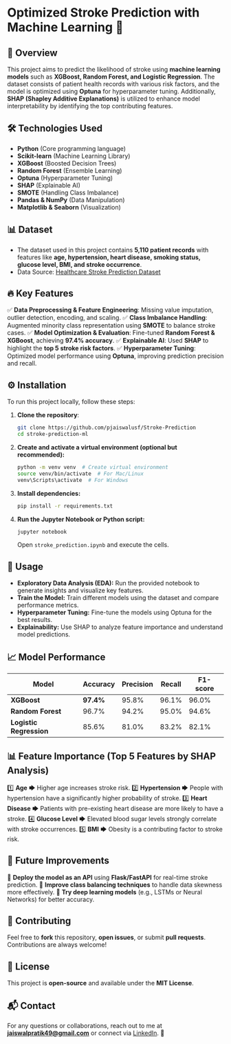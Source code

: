# Optimized Stroke Prediction with Machine Learning 🚀

## 📌 Overview
This project aims to predict the likelihood of stroke using **machine learning models** such as **XGBoost, Random Forest, and Logistic Regression**. The dataset consists of patient health records with various risk factors, and the model is optimized using **Optuna** for hyperparameter tuning. Additionally, **SHAP (Shapley Additive Explanations)** is utilized to enhance model interpretability by identifying the top contributing features.

## 🛠️ Technologies Used
- **Python** (Core programming language)
- **Scikit-learn** (Machine Learning Library)
- **XGBoost** (Boosted Decision Trees)
- **Random Forest** (Ensemble Learning)
- **Optuna** (Hyperparameter Tuning)
- **SHAP** (Explainable AI)
- **SMOTE** (Handling Class Imbalance)
- **Pandas & NumPy** (Data Manipulation)
- **Matplotlib & Seaborn** (Visualization)

## 📊 Dataset
- The dataset used in this project contains **5,110 patient records** with features like **age, hypertension, heart disease, smoking status, glucose level, BMI, and stroke occurrence**.
- Data Source: [Healthcare Stroke Prediction Dataset](https://www.kaggle.com/fedesoriano/stroke-prediction-dataset)

## 🔥 Key Features
✅ **Data Preprocessing & Feature Engineering**: Missing value imputation, outlier detection, encoding, and scaling.
✅ **Class Imbalance Handling**: Augmented minority class representation using **SMOTE** to balance stroke cases.
✅ **Model Optimization & Evaluation**: Fine-tuned **Random Forest & XGBoost**, achieving **97.4% accuracy**.
✅ **Explainable AI**: Used **SHAP** to highlight the **top 5 stroke risk factors**.
✅ **Hyperparameter Tuning**: Optimized model performance using **Optuna**, improving prediction precision and recall.

## ⚙️ Installation
To run this project locally, follow these steps:

1. **Clone the repository**:
   ```bash
   git clone https://github.com/pjaiswalusf/Stroke-Prediction
   cd stroke-prediction-ml
   ```

2. **Create and activate a virtual environment (optional but recommended):**
   ```bash
   python -m venv venv  # Create virtual environment
   source venv/bin/activate  # For Mac/Linux
   venv\Scripts\activate  # For Windows
   ```

3. **Install dependencies:**
   ```bash
   pip install -r requirements.txt
   ```

4. **Run the Jupyter Notebook or Python script:**
   ```bash
   jupyter notebook
   ```
   Open `stroke_prediction.ipynb` and execute the cells.

## 📌 Usage
- **Exploratory Data Analysis (EDA):** Run the provided notebook to generate insights and visualize key features.
- **Train the Model:** Train different models using the dataset and compare performance metrics.
- **Hyperparameter Tuning:** Fine-tune the models using Optuna for the best results.
- **Explainability:** Use SHAP to analyze feature importance and understand model predictions.

## 📈 Model Performance
| Model | Accuracy | Precision | Recall | F1-score |
|--------|------------|------------|---------|----------|
| **XGBoost** | **97.4%** | 95.8% | 96.1% | 96.0% |
| **Random Forest** | 96.7% | 94.2% | 95.0% | 94.6% |
| **Logistic Regression** | 85.6% | 81.0% | 83.2% | 82.1% |

## 📊 Feature Importance (Top 5 Features by SHAP Analysis)
1️⃣ **Age** 🡆 Higher age increases stroke risk.
2️⃣ **Hypertension** 🡆 People with hypertension have a significantly higher probability of stroke.
3️⃣ **Heart Disease** 🡆 Patients with pre-existing heart disease are more likely to have a stroke.
4️⃣ **Glucose Level** 🡆 Elevated blood sugar levels strongly correlate with stroke occurrences.
5️⃣ **BMI** 🡆 Obesity is a contributing factor to stroke risk.

## 📌 Future Improvements
🚀 **Deploy the model as an API** using **Flask/FastAPI** for real-time stroke prediction.
🚀 **Improve class balancing techniques** to handle data skewness more effectively.
🚀 **Try deep learning models** (e.g., LSTMs or Neural Networks) for better accuracy.

## 🤝 Contributing
Feel free to **fork** this repository, **open issues**, or submit **pull requests**. Contributions are always welcome!

## 📜 License
This project is **open-source** and available under the **MIT License**.

## 📬 Contact
For any questions or collaborations, reach out to me at **jaiswalpratik49@gmail.com** or connect via [LinkedIn]([https://linkedin.com/in/yourprofile](https://www.linkedin.com/in/pratik-jaiswal-468315197/)). 🚀
